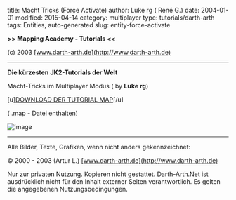 ﻿title: Macht Tricks (Force Activate)
author: Luke rg ( René G.)
date: 2004-01-01
modified: 2015-04-14
category: multiplayer
type: tutorials/darth-arth
tags: Entities, auto-generated
slug: entity-force-activate

**>>
Mapping Academy - Tutorials <<**

 

(c)
2003 [www.darth-arth.de](http://www.darth-arth.de)

----

**Die
kürzesten JK2-Tutorials der Welt**

Macht-Tricks
im Multiplayer Modus ( by **Luke
rg**)

 

[u][DOWNLOAD
DER TUTORIAL MAP](downloads/Force.zip)[/u]

(
.map - Datei enthalten)

 

![image]({static}mp/Forcetricks.jpg)

 

----

Alle
  Bilder, Texte, Grafiken, wenn nicht anders gekennzeichnet: 

©
  2000 - 2003 (Artur L.) [www.darth-arth.de](http://www.darth-arth.de)

Nur
  zur privaten Nutzung. Kopieren nicht gestattet. Darth-Arth.Net ist ausdrücklich
  nicht für den Inhalt externer Seiten verantwortlich. Es gelten die
  angegebenen Nutzungsbedingungen.

 
